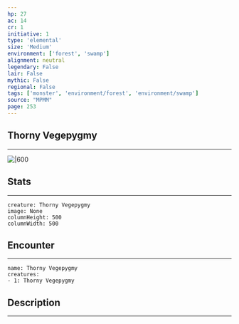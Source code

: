 ```yaml
---
hp: 27
ac: 14
cr: 1
initiative: 1
type: 'elemental'    
size: 'Medium'
environment: ['forest', 'swamp']
alignment: neutral
legendary: False
lair: False
mythic: False
regional: False
tags: ['monster', 'environment/forest', 'environment/swamp']
source: "MPMM"
page: 253
---
```


## Thorny Vegepygmy
---

![|600](D:/Program%20Files/5e.tools/img/bestiary/MPMM/Thorny%20Vegepygmy.webp)

## Stats
---

```statblock
creature: Thorny Vegepygmy
image: None
columnHeight: 500
columnWidth: 500
```

## Encounter
---

```encounter-table
name: Thorny Vegepygmy
creatures:
- 1: Thorny Vegepygmy
```

## Description
---





